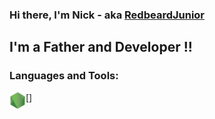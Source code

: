 ### Hi there, I'm Nick - aka [RedbeardJunior][website]

## I'm a Father and Developer !!

### Languages and Tools:

[<img align="left" alt="Node.js" width="26px" src="https://raw.githubusercontent.com/github/explore/80688e429a7d4ef2fca1e82350fe8e3517d3494d/topics/nodejs/nodejs.png" />]



[website]: http://Nodefion.com
